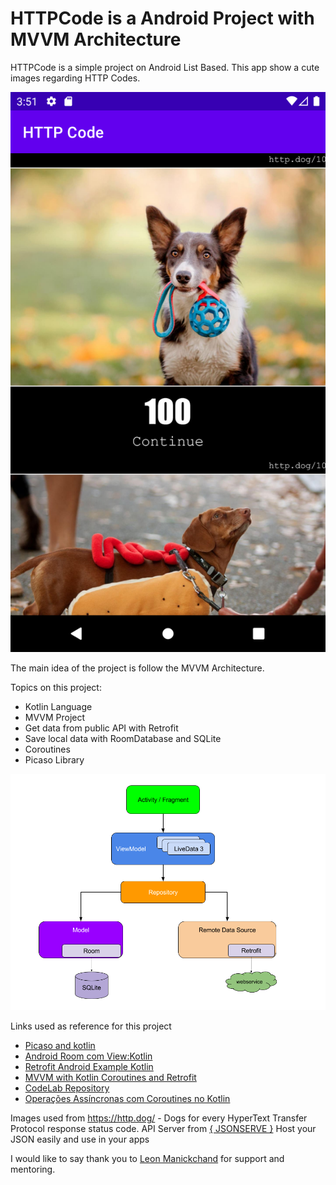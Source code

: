 # HTTPCode is a Android Project with MVVM Architecture

HTTPCode is a simple project on Android List Based. This app show a cute images regarding HTTP Codes.

![Screenshot of the MainScreen](mainscreen.png)

The main idea of the project is follow the MVVM Architecture.

Topics on this project:
  - Kotlin Language 
  - MVVM Project
  - Get data from public API with Retrofit
  - Save local data with RoomDatabase and SQLite
  - Coroutines 
  - Picaso Library


![Android Architecture recommended by google](architecture.png)

Links used as reference for this project
  - [Picaso and kotlin](https://camposha.info/android-examples/android-picasso/#gsc.tab=0)
  - [Android Room com View:Kotlin](https://developer.android.com/codelabs/android-room-with-a-view-kotlin#0)
  - [Retrofit Android Example Kotlin](https://howtodoandroid.com/retrofit-android-example-kotlin/)
  - [MVVM with Kotlin Coroutines and Retrofit](https://medium.com/android-beginners/mvvm-with-kotlin-coroutines-and-retrofit-example-d3f5f3b09050)
  - [CodeLab Repository](https://developer.android.com/codelabs/basic-android-kotlin-training-repository-pattern#0)
  - [Operações Assíncronas com Coroutines no Kotlin](https://cursos.alura.com.br/extra/webseries-coroutines-kotlin/operacoes-assincronas-no-kotlin-1-apresentacao-w1225)

Images used from https://http.dog/ - Dogs for every HyperText Transfer Protocol response status code.
API Server from [{ JSONSERVE }](https://jsonserve.com/) Host your JSON easily and use in your apps

I would like to say thank you to [Leon Manickchand](https://www.linkedin.com/in/manickchand/) for support and mentoring.
